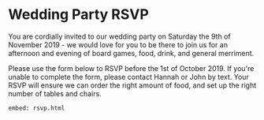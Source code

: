 # Wedding Party RSVP

You are cordially invited to our wedding party on Saturday the 9th of November 2019 - we would love for you to be there to join us for an afternoon and evening of board games, food, drink, and general merriment.

Please use the form below to RSVP before the 1st of October 2019. If you're unable to complete the form, please contact Hannah or John by text. Your RSVP will ensure we can order the right amount of food, and set up the right number of tables and chairs.

```embed: rsvp.html```
